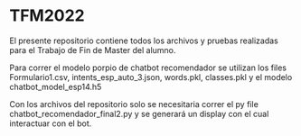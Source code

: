# TFM2022
El presente repositorio contiene todos los archivos y pruebas realizadas para el Trabajo de Fin de Master del alumno.

Para correr el modelo porpio de chatbot recomendador se utilizan los files Formulario1.csv, intents_esp_auto_3.json, words.pkl, classes.pkl y el modelo chatbot_model_esp14.h5


Con los archivos del repositorio solo se necesitaria correr el py file chatbot_recomendador_final2.py y se generará un display con el cual interactuar con el bot.
